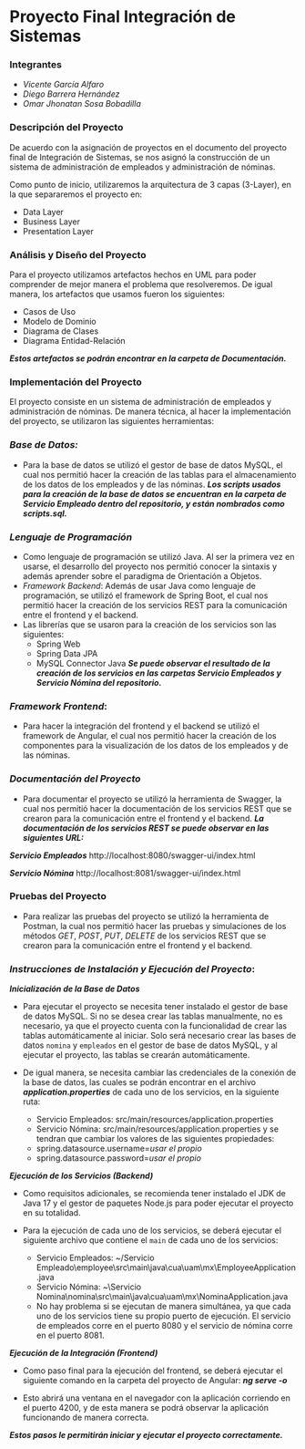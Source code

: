 # Proyecto Final Integración de Sistemas
### Integrantes
- *Vicente García Alfaro* 
- *Diego Barrera Hernández* 
- *Omar Jhonatan Sosa Bobadilla* 

### Descripción del Proyecto 
De acuerdo con la asignación de proyectos en el documento del proyecto final de Integración de Sistemas, se nos asignó la construcción de un sistema de administración de empleados y administración de nóminas.

Como punto de inicio, utilizaremos la arquitectura de 3 capas (3-Layer), en la que separaremos el proyecto en:
- Data Layer 
- Business Layer
- Presentation Layer

### Análisis y Diseño del Proyecto
Para el proyecto utilizamos artefactos hechos en UML para poder comprender de mejor manera el problema que resolveremos. De igual manera, los artefactos que usamos fueron los siguientes:
- Casos de Uso
- Modelo de Dominio
- Diagrama de Clases
- Diagrama Entidad-Relación

***Estos artefactos se podrán encontrar en la carpeta de Documentación.***

### Implementación del Proyecto
El proyecto consiste en un sistema de administración de empleados y administración de nóminas. De manera técnica, al hacer la implementación del proyecto, se utilizaron las siguientes herramientas:

### *Base de Datos:*
- Para la base de datos se utilizó el gestor de base de datos MySQL, el cual nos permitió hacer la creación de las tablas para el almacenamiento de los datos de los empleados y de las nóminas.
***Los *scripts* usados para la creación de la base de datos se encuentran en la carpeta de Servicio Empleado dentro del repositorio, y están nombrados como scripts.sql.***

### *Lenguaje de Programación*
- Como lenguaje de programación se utilizó Java. Al ser la primera vez en usarse, el desarrollo del proyecto nos permitió conocer la sintaxis y además aprender sobre el paradigma de Orientación a Objetos.
- *Framework Backend*: Además de usar Java como lenguaje de programación, se utilizó el framework de Spring Boot, el cual nos permitió hacer la creación de los servicios REST para la comunicación entre el frontend y el backend.
- Las librerías que se usaron para la creación de los servicios son las siguientes:
  - Spring Web
  - Spring Data JPA
  - MySQL Connector Java
***Se puede observar el resultado de la creación de los servicios en las carpetas *Servicio Empleados* y *Servicio Nómina* del repositorio.***

### *Framework Frontend*: 
- Para hacer la integración del frontend y el backend se utilizó el framework de Angular, el cual nos permitió hacer la creación de los componentes para la visualización de los datos de los empleados y de las nóminas. 

### *Documentación del Proyecto*
- Para documentar el proyecto se utilizó la herramienta de Swagger, la cual nos permitió hacer la documentación de los servicios REST que se crearon para la comunicación entre el frontend y el backend.
***La documentación de los servicios REST se puede observar en las siguientes URL:*** 

***Servicio Empleados***
http://localhost:8080/swagger-ui/index.html

***Servicio Nómina***
http://localhost:8081/swagger-ui/index.html

### Pruebas del Proyecto
- Para realizar las pruebas del proyecto se utilizó la herramienta de Postman, la cual nos permitió hacer las pruebas y simulaciones de los métodos *GET*, *POST*, *PUT*, *DELETE* de los servicios REST que se crearon para la comunicación entre el frontend y el backend.

### *Instrucciones de Instalación y Ejecución del Proyecto*:

***Inicialización de la Base de Datos***
- Para ejecutar el proyecto se necesita tener instalado el gestor de base de datos MySQL. Si no se desea crear las tablas manualmente, no es necesario, ya que el proyecto cuenta con la funcionalidad de crear las tablas automáticamente al iniciar. Solo será necesario crear las bases de datos `nomina` y `empleados` en el gestor de base de datos MySQL, y al ejecutar el proyecto, las tablas se crearán automáticamente.

- De igual manera, se necesita cambiar las credenciales de la conexión de la base de datos, las cuales se podrán encontrar en el archivo ***application.properties*** de cada uno de los servicios, en la siguiente ruta:
  - Servicio Empleados: src/main/resources/application.properties
  - Servicio Nómina: src/main/resources/application.properties
y se tendran que cambiar los valores de las siguientes propiedades:
  - spring.datasource.username=*usar el propio*
  - spring.datasource.password=*usar el propio*

***Ejecución de los Servicios (Backend)***
- Como requisitos adicionales, se recomienda tener instalado el JDK de Java 17 y el gestor de paquetes Node.js para poder ejecutar el proyecto en su totalidad.

- Para la ejecución de cada uno de los servicios, se deberá ejecutar el siguiente archivo que contiene el `main` de cada uno de los servicios:
  - Servicio Empleados: ~/Servicio Empleado\employee\src\main\java\cua\uam\mx\EmployeeApplication.java
  - Servicio Nómina: ~\Servicio Nomina\nomina\src\main\java\cua\uam\mx\NominaApplication.java
  - No hay problema si se ejecutan de manera simultánea, ya que cada uno de los servicios tiene su propio puerto de ejecución. El servicio de empleados corre en el puerto 8080 y el servicio de nómina corre en el puerto 8081.

***Ejecución de la Integración (Frontend)***
- Como paso final para la ejecución del frontend, se deberá ejecutar el siguiente comando en la carpeta del proyecto de Angular: 
***ng serve -o***

- Esto abrirá una ventana en el navegador con la aplicación corriendo en el puerto 4200, y de esta manera se podrá observar la aplicación funcionando de manera correcta.

***Estos pasos le permitirán iniciar y ejecutar el proyecto correctamente.***